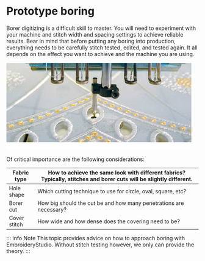 # Prototype boring

Borer digitizing is a difficult skill to master. You will need to experiment with your machine and stitch width and spacing settings to achieve reliable results. Bear in mind that before putting any boring into production, everything needs to be carefully stitch tested, edited, and tested again. It all depends on the effect you want to achieve and the machine you are using.

![BorerLace5.png](assets/BorerLace5.png)

Of critical importance are the following considerations:

| Fabric type  | How to achieve the same look with different fabrics? Typically, stitches and borer cuts will be slightly different. |
| ------------ | ------------------------------------------------------------------------------------------------------------------- |
| Hole shape   | Which cutting technique to use for circle, oval, square, etc?                                                       |
| Borer cut    | How big should the cut be and how many penetrations are necessary?                                                  |
| Cover stitch | How wide and how dense does the covering need to be?                                                                |

::: info Note
This topic provides advice on how to approach boring with EmbroideryStudio. Without stitch testing however, we only can provide the theory.
:::
